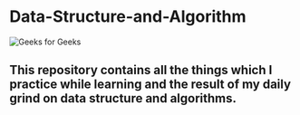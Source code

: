 # Data-Structure-and-Algorithm
![Geeks for Geeks](https://user-images.githubusercontent.com/79842525/130976229-221c81ef-577c-4670-8272-148d1f8e4915.png)
  
 ## This repository contains all the things which I practice while learning and the result of my daily grind on data structure and algorithms.
